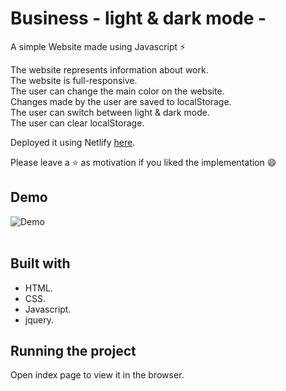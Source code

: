 # Business - light & dark mode -
A simple Website made using Javascript ⚡

The website represents information about work.<br/>
The website is full-responsive.<br/>
The user can change the main color on the website.<br/>
Changes made by the user are saved to localStorage.<br/>
The user can switch between light & dark mode.<br/>
The user can clear localStorage.

Deployed it using Netlify [here](https://example.vercel.app/).

Please leave a ⭐ as motivation if you liked the implementation 😄

## Demo
![Demo](/public/assets/demo.gif)
<br />
<br />


## Built with
* HTML.
* CSS.
* Javascript.
* jquery.

## Running the project
Open index page  to view it in the browser. 
